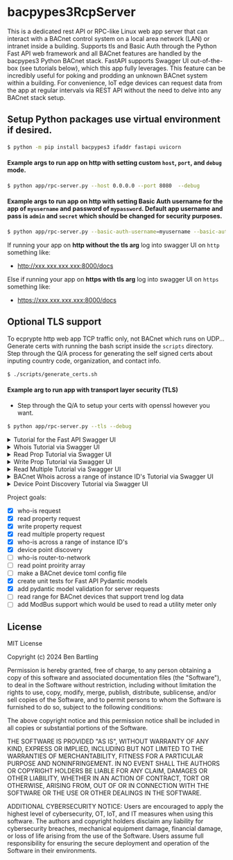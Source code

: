 # bacpypes3RcpServer


This is a dedicated rest API or RPC-like Linux web app server that can interact with a BACnet control system on a local area network (LAN) or intranet inside a building. Supports tls and Basic Auth through the Python Fast API web framework and all BACnet features are handled by the bacpypes3 Python BACnet stack. FastAPI supports Swagger UI out-of-the-box (see tutorials below), which this app fully leverages. This feature can be incredibly useful for poking and prodding an unknown BACnet system within a building. For convenience, IoT edge devices can request data from the app at regular intervals via REST API without the need to delve into any BACnet stack setup.

## Setup Python packages use virtual environment if desired.
```bash
$ python -m pip install bacpypes3 ifaddr fastapi uvicorn

```

#### Example args to run app on http with setting custom `host`, `port`, and `debug` mode.
```bash
$ python app/rpc-server.py --host 0.0.0.0 --port 8080  --debug
```

#### Example args to run app on http with setting Basic Auth username for the app of `myusername` and password of `mypassword`. Default app username and pass is `admin` and `secret` which should be changed for security purposes.

```bash
$ python app/rpc-server.py --basic-auth-username=myusername --basic-auth-password=mypassword
```

If running your app on **http without the tls arg** log into swagger UI on `http` something like:
* http://xxx.xxx.xxx.xxx:8000/docs

Else if running your app on **https with tls arg** log into swagger UI on `https` something like:
* https://xxx.xxx.xxx.xxx:8000/docs

## Optional TLS support
To ecprypte http web app TCP traffic only, not BACnet which runs on UDP... Generate certs with running the bash script inside the `scripts` directory. Step through the Q/A process for generating the self signed certs about inputing country code, organization, and contact info.

```bash
$ ./scripts/generate_certs.sh
```

#### Example arg to run app with transport layer security (TLS)
* Step through the Q/A to setup your certs with openssl however you want.
```bash
$ python app/rpc-server.py --tls --debug
```


<details>
  <summary>Tutorial for the Fast API Swagger UI</summary>

If you are using credentials on your app with args like `--basic-auth-username=myusername --basic-auth-password=mypassword` on the command line to start the app, proceed to then enter your credentials in green `Authorize` button in the Swagger UI upper right corner else skip this step.

When the app starts successfully dial into the built in Swagger UI feature of Fast API which can be used to test various BACnet commands.

![Alt text](/images/swagger_home.JPG)

</details>

<details>
  <summary>Whois Tutorial via Swagger UI</summary>

Test if the BACnet device responds to a `whois` for the devices BACnet instance ID.
![Alt text](/images/who_is.JPG)

If successful should return:
```bash
[
  {
    "i-am-device-identifier": "device,201201",
    "max-apdu-length-accepted": 286,
    "segmentation-supported": "no-segmentation",
    "vendor-id": 11
  }
]
```

</details>

<details>
  <summary>Read Prop Tutorial via Swagger UI</summary>

Read request to device `201201 analog-value 301 present-value` which is a temperature sensor.

![Alt text](/images/read_prop_pv1.JPG)

If successful should return:
```bash
{
  "success": true,
  "message": "BACnet read request successfully invoked",
  "data": {
    "device_instance": 201201,
    "object_identifier": "analog-input,2",
    "property_identifier": "present-value",
    "read_result": 69.42999267578125
  }
}

```

Read property of a different property_identifier which can be unique to the BACnet device. See bacpypes3 repo basetypes.py for more info:
https://github.com/JoelBender/BACpypes3/blob/main/bacpypes3/basetypes.py

![Alt text](/images/read_prop.JPG)

If successful should return:
```bash
{
  "success": true,
  "message": "BACnet read request successfully invoked",
  "data": {
    "device_instance": 201201,
    "object_identifier": "analog-input,2",
    "property_identifier": "out-of-service",
    "read_result": false
  }
}

```
</details>

<details>
  <summary>Write Prop Tutorial via Swagger UI</summary>

Write request to device `201201 analog-value 301 present-value` for a value of `10` on BACnet priority `10`.
![Alt text](/images/write_req1.JPG)

If successful should return:
```bash
{
  "success": true,
  "message": "BACnet write request successfully invoked",
  "data": {
    "device_instance": 201201,
    "object_identifier": "analog-value,301",
    "property_identifier": "present-value",
    "written_value": 10,
    "priority": 10
  }
}
```

Release an override by passing in the value of `null`. 

![Alt text](/images/write_req2.JPG)

If successful should return:
```bash
{
  "success": true,
  "message": "BACnet write request successfully invoked",
  "data": {
    "device_instance": 201201,
    "object_identifier": "analog-value,301",
    "property_identifier": "present-value",
    "written_value": "null",
    "priority": 10
  }
}
```

</details>

<details>
  <summary>Read Multiple Tutorial via Swagger UI</summary>

A BACnet Read Multiple to device `201201` on a post request would look like this.
![Alt text](/images/rpm.JPG)

With json data in the body with multiple `object_identifier` and `property_identifier`:
```
{
  "device_instance": 201201,
  "requests": [
    {
      "object_identifier": "analog-input,2",
      "property_identifier": "present-value"
    },
    {
      "object_identifier": "analog-input,2",
      "property_identifier": "units"
    },
    {
      "object_identifier": "analog-input,2",
      "property_identifier": "description"
    },
    {
      "object_identifier": "analog-value,301",
      "property_identifier": "present-value"
    },
    {
      "object_identifier": "analog-input,301",
      "property_identifier": "units"
    },
    {
      "object_identifier": "analog-value,301",
      "property_identifier": "description"
    }
  ]
}
```

If successful should return this below. Note that is a property isnt defined inside your BACnet device it will
come back as `error` but if the property does exist it will return a `value`.
```bash
{
  "success": true,
  "message": "BACnet rpm successfully invoked",
  "data": {
    "device_instance": 201201,
    "requests": [
      {
        "object_identifier": "analog-input,2",
        "property_identifier": "present-value",
        "value": "67.7199935913086"
      },
      {
        "object_identifier": "analog-input,2",
        "property_identifier": "units",
        "value": "degrees-fahrenheit"
      },
      {
        "object_identifier": "analog-input,2",
        "property_identifier": "description",
        "error": "property, unknown-property"
      },
      {
        "object_identifier": "analog-value,301",
        "property_identifier": "present-value",
        "value": "nan"
      },
      {
        "object_identifier": "analog-input,301",
        "property_identifier": "units",
        "error": "object, unknown-object"
      },
      {
        "object_identifier": "analog-value,301",
        "property_identifier": "description",
        "error": "property, unknown-property"
      }
    ]
  }
}
```
</details>

<details>
  <summary>BACnet Whois across a range of instance ID's Tutorial via Swagger UI</summary>

A global BACnet `Whois` between range of instance ID's.
![Alt text](/images/who_is_range.JPG)

With json data in the body:
```
{
  "start_instance": 1,
  "end_instance": 300000
}
```


If successful, the response will include known devices, such as the two on my test bench. Please note that this command is intended only for setup purposes of IoT or Building Automation Systems (BAS). It should not be used at short intervals, as it can cause significant disruptions on BACnet systems and potentially cause some devices to go offline. Use this command with caution. If it must be used regularly for security or device health checks, it should not be executed more frequently than once per hour. In BAS contracting, this command is primarily used during the setup phase to gather device configurations for a building automation system.
```bash
[
  {
    "i-am-device-identifier": "device,201201",
    "max-apdu-length-accepted": 286,
    "segmentation-supported": "no-segmentation",
    "vendor-id": 11
  },
  {
    "i-am-device-identifier": "device,201202",
    "max-apdu-length-accepted": 286,
    "segmentation-supported": "no-segmentation",
    "vendor-id": 11
  }
]
```

</details>

<details>
  <summary>Device Point Discovery Tutorial via Swagger UI</summary>

Test for a BACnet point discovery process of a BACnet device by instance ID.
![Alt text](/images/point_discovery.JPG)

If successful, the operation should return all the device objects or points as shown below. Please note that this process may take a while depending on the device, the number of configured points, and the network. Additionally, if the BACnet device supports a BACnet service called object-list, the operation will be faster. If object-list is not supported, the application will read one point at a time, resulting in a longer processing time. However, the response will remain consistent regardless of the method used.

```bash
{
  "success": true,
  "message": "Point discovery successful",
  "data": {
    "device_instance_id": 201201,
    "point_object_details": [
      {
        "identifier": "analog-input 1",
        "description": "tempUoOne10k"
      },
      {
        "identifier": "analog-input 2",
        "description": "tempUoTwoBalco"
      },
      {
        "identifier": "analog-input 3",
        "description": "tempUoThreeBalco"
      },
      {
        "identifier": "analog-input 17",
        "description": "S-LK"
      },
      {
        "identifier": "analog-value 806",
        "description": "RmDiff"
      },
      {
        "identifier": "analog-value 301",
        "description": "Oat"
      },
      {
        "identifier": "analog-value 302",
        "description": "RmTmpSpt"
      },
      {
        "identifier": "analog-value 300",
        "description": "RmTmp"
      },
      {
        "identifier": "binary-output 1",
        "description": "UhCmd"
      },
      {
        "identifier": "binary-value 806",
        "description": "GlblHtgDsbl"
      },
      {
        "identifier": "device 201201",
        "description": "TEST1"
      },
      {
        "identifier": "file 1",
        "description": "Firmware"
      },
      {
        "identifier": "file 32",
        "description": "Application Database"
      },
      {
        "identifier": "multi-state-value 10101",
        "description": "tempUoOne10k:Type"
      },
      {
        "identifier": "analog-value 10106",
        "description": "tempUoOne10k:Filter"
      },
      {
        "identifier": "analog-value 10107",
        "description": "tempUoOne10k:Offset"
      },
      {
        "identifier": "multi-state-value 10201",
        "description": "tempUoTwoBalco:Type"
      },
      {
        "identifier": "analog-value 10206",
        "description": "tempUoTwoBalco:Filter"
      },
      {
        "identifier": "analog-value 10207",
        "description": "tempUoTwoBalco:Offset"
      },
      {
        "identifier": "multi-state-value 10301",
        "description": "tempUoThreeBalco:Type"
      },
      {
        "identifier": "analog-value 10306",
        "description": "tempUoThreeBalco:Filter"
      },
      {
        "identifier": "analog-value 10307",
        "description": "tempUoThreeBalco:Offset"
      },
      {
        "identifier": "binary-value 12501",
        "description": "UhCmd:Action"
      },
      {
        "identifier": "analog-value 13313",
        "description": "S-LK:TempCal"
      },
      {
        "identifier": "analog-value 13332",
        "description": "S-LK:OvrdTm"
      },
      {
        "identifier": "binary-value 13353",
        "description": "S-LK:PbOcc"
      },
      {
        "identifier": "analog-value 13354",
        "description": "S-LK:OvrTimer"
      }
    ]
  }
}
```

</details>


Project goals:
 - [x] who-is request
 - [x] read property request
 - [x] write property request
 - [x] read multiple property request
 - [x] who-is across a range of instance ID's
 - [x] device point discovery
 - [ ] who-is router-to-network
 - [ ] read point proirity array
 - [ ] make a BACnet device toml config file
 - [x] create unit tests for Fast API Pydantic models
 - [x] add pydantic model validation for server requests
 - [ ] read range for BACnet devices that support trend log data
 - [ ] add ModBus support which would be used to read a utility meter only
 
## License
MIT License

Copyright (c) 2024 Ben Bartling

Permission is hereby granted, free of charge, to any person obtaining a copy of this software and associated documentation files (the "Software"), to deal in the Software without restriction, including without limitation the rights to use, copy, modify, merge, publish, distribute, sublicense, and/or sell copies of the Software, and to permit persons to whom the Software is furnished to do so, subject to the following conditions:

The above copyright notice and this permission notice shall be included in all copies or substantial portions of the Software.

THE SOFTWARE IS PROVIDED "AS IS", WITHOUT WARRANTY OF ANY KIND, EXPRESS OR IMPLIED, INCLUDING BUT NOT LIMITED TO THE WARRANTIES OF MERCHANTABILITY, FITNESS FOR A PARTICULAR PURPOSE AND NONINFRINGEMENT. IN NO EVENT SHALL THE AUTHORS OR COPYRIGHT HOLDERS BE LIABLE FOR ANY CLAIM, DAMAGES OR OTHER LIABILITY, WHETHER IN AN ACTION OF CONTRACT, TORT OR OTHERWISE, ARISING FROM, OUT OF OR IN CONNECTION WITH THE SOFTWARE OR THE USE OR OTHER DEALINGS IN THE SOFTWARE.

ADDITIONAL CYBERSECURITY NOTICE: Users are encouraged to apply the highest level of cybersecurity, OT, IoT, and IT measures when using this software. The authors and copyright holders disclaim any liability for cybersecurity breaches, mechanical equipment damage, financial damage, or loss of life arising from the use of the Software. Users assume full responsibility for ensuring the secure deployment and operation of the Software in their environments.
